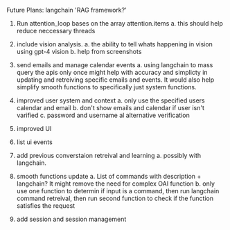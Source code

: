 Future Plans: langchain 'RAG framework?'

1. Run attention_loop bases on the array attention.items
    a. this should help reduce neccessary threads

2. include vision analysis.
    a. the ability to tell whats happening in vision using gpt-4 vision
    b. help from screenshots

3. send emails and manage calendar events
    a. using langchain to mass query the apis only once might help with accuracy and simplicty in updating and retreiving specific emails and events. It would also help simplify smooth functions to specifically just system functions.

4. improved user system and context
    a. only use the specified users calendar and email
    b. don't show emails and calendar if user isn't varified
    c. password and username al alternative verification

5. improved UI

6. list ui events

7. add previous converstaion retreival and learning
    a. possibly with langchain.

8. smooth functions update
    a. List of commands with description + langchain? It might remove the need for complex OAI function
    b. only use one function to determin if input is a command, then run langchain command retreival, then run second function to check if the function satisfies the request

9. add session and session management
